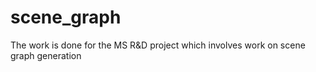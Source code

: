 # scene_graph
The work is done for the MS R&amp;D project which involves work on scene graph generation
